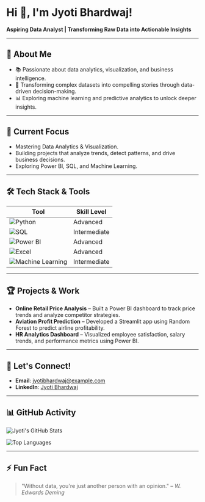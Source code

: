 # Hi 👋, I'm Jyoti Bhardwaj!

**Aspiring Data Analyst | Transforming Raw Data into Actionable Insights**

---

## 🌟 **About Me**
- 📚 Passionate about data analytics, visualization, and business intelligence.
- 💼 Transforming complex datasets into compelling stories through data-driven decision-making.
- 📊 Exploring machine learning and predictive analytics to unlock deeper insights.

---

## 🔄 **Current Focus**
- Mastering Data Analytics & Visualization.
- Building projects that analyze trends, detect patterns, and drive business decisions.
- Exploring Power BI, SQL, and Machine Learning.

---

## 🛠 **Tech Stack & Tools**

| Tool            | Skill Level         |
|-----------------|---------------------|
| ![Python](https://img.shields.io/badge/Python-3776AB?style=for-the-badge&logo=python&logoColor=white) | Advanced |
| ![SQL](https://img.shields.io/badge/SQL-CC2927?style=for-the-badge&logo=Microsoft-SQL-Server&logoColor=white) | Intermediate |
| ![Power BI](https://img.shields.io/badge/Power%20BI-F2C811?style=for-the-badge&logo=powerbi&logoColor=white) | Advanced |
| ![Excel](https://img.shields.io/badge/Excel-217346?style=for-the-badge&logo=microsoft-excel&logoColor=white) | Advanced |
| ![Machine Learning](https://img.shields.io/badge/Machine%20Learning-FF6F00?style=for-the-badge&logo=scikit-learn&logoColor=white) | Intermediate |

---

## 🏆 **Projects & Work**
- **Online Retail Price Analysis** – Built a Power BI dashboard to track price trends and analyze competitor strategies.
- **Aviation Profit Prediction** – Developed a Streamlit app using Random Forest to predict airline profitability.
- **HR Analytics Dashboard** – Visualized employee satisfaction, salary trends, and performance metrics using Power BI.

---

## 💌 **Let's Connect!**
- **Email**: jyotibhardwaj@example.com
- **LinkedIn**: [Jyoti Bhardwaj](https://www.linkedin.com/in/jyotibhardwaj2798)

---

## 📊 **GitHub Activity**

![Jyoti's GitHub Stats](https://github-readme-stats.vercel.app/api?username=Jyoti-Bhardwaj&show_icons=true&theme=radical)

![Top Languages](https://github-readme-stats.vercel.app/api/top-langs/?username=Jyoti-Bhardwaj&layout=compact&theme=radical)

---

## ⚡ **Fun Fact**
> "Without data, you're just another person with an opinion." – *W. Edwards Deming*

